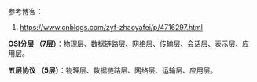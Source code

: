 参考博客：

1. https://www.cnblogs.com/zyf-zhaoyafei/p/4716297.html



**OSI分层    （7层）**：物理层、数据链路层、网络层、传输层、会话层、表示层、应用层。

**五层协议   （5层）**：物理层、数据链路层、网络层、运输层、应用层。